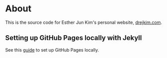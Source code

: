 # About

This is the source code for Esther Jun Kim's personal website, [drejkim.com](http://drejkim.com).

## Setting up GitHub Pages locally with Jekyll

See this [guide](https://help.github.com/articles/setting-up-your-github-pages-site-locally-with-jekyll/) to set up GitHub Pages locally.

